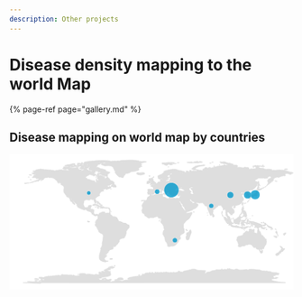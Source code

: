 ```yaml
---
description: Other projects
---
```


# Disease density mapping to the world Map

{% page-ref page="gallery.md" %}

## Disease mapping on world map by countries

![World Map ](.gitbook/assets/wmap_ra_gb.png)

